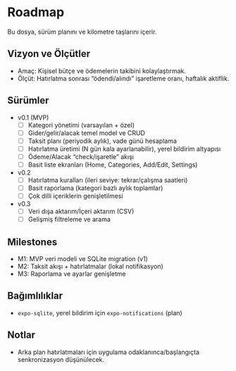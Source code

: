 # Roadmap

Bu dosya, sürüm planını ve kilometre taşlarını içerir.

## Vizyon ve Ölçütler
- Amaç: Kişisel bütçe ve ödemelerin takibini kolaylaştırmak.
- Ölçüt: Hatırlatma sonrası “ödendi/alındı” işaretleme oranı, haftalık aktiflik.

## Sürümler
- v0.1 (MVP)
  - [ ] Kategori yönetimi (varsayılan + özel)
  - [ ] Gider/gelir/alacak temel model ve CRUD
  - [ ] Taksit planı (periyodik aylık), vade günü hesaplama
  - [ ] Hatırlatma üretimi (N gün kala ayarlanabilir), yerel bildirim altyapısı
  - [ ] Ödeme/Alacak “check/işaretle” akışı
  - [ ] Basit liste ekranları (Home, Categories, Add/Edit, Settings)
- v0.2
  - [ ] Hatırlatma kuralları (ileri seviye: tekrar/çalışma saatleri)
  - [ ] Basit raporlama (kategori bazlı aylık toplamlar)
  - [ ] Çok dilli içeriklerin genişletilmesi
- v0.3
  - [ ] Veri dışa aktarım/İçeri aktarım (CSV)
  - [ ] Gelişmiş filtreleme ve arama

## Milestones
- M1: MVP veri modeli ve SQLite migration (v1)
- M2: Taksit akışı + hatırlatmalar (lokal notifikasyon)
- M3: Raporlama ve ayarlar genişletme

## Bağımlılıklar
- `expo-sqlite`, yerel bildirim için `expo-notifications` (plan)

## Notlar
- Arka plan hatırlatmaları için uygulama odaklanınca/başlangıçta senkronizasyon düşünülecek.
